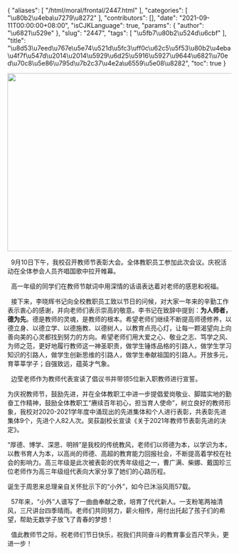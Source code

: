 {
    "aliases": [
        "/html/moral/frontal/2447.html"
    ],
    "categories": [
        "\u80b2\u4eba\u7279\u8272"
    ],
    "contributors": [],
    "date": "2021-09-11T00:00:00+08:00",
    "isCJKLanguage": true,
    "params": {
        "author": "\u6821\u529e"
    },
    "slug": "2447",
    "tags": [
        "\u5fb7\u80b2\u524d\u6cbf"
    ],
    "title": "\u8d53\u7eed\u767e\u5e74\u521d\u5fc3\uff0c\u62c5\u5f53\u80b2\u4eba\u4f7f\u547d\u2014\u2014\u5929\u6d25\u5916\u5927\u9644\u6821\u70ed\u70c8\u5e86\u795d\u7b2c37\u4e2a\u6559\u5e08\u8282",
    "toc": true
}


<img
    src="https://cdn.tfls.online/mirror/full/d4c5267f71452d757f81b5bc62a9ec492d080b70.jpg"
    style="display:block;margin-left:auto;margin-right:auto;"
    decoding="async"
    fetchpriority="auto"
    loading="lazy"
    height="400"
    width="600"
/>




  9月10日下午，我校召开教师节表彰大会。全体教职员工参加此次会议。庆祝活动在全体参会人员齐唱国歌中拉开帷幕。




  高一年级的同学们在教师节献词中用深情的话语表达着对老师的感恩和祝福。




  接下来，李晓辉书记向全校教职员工致以节日的问候，对大家一年来的辛勤工作表示衷心的感谢，并向老师们表示崇高的敬意。李书记在致辞中提到：**为人师者，德为先**。德是教师的灵魂，是教师的根本。希望老师们继续不断提高师德修养，以德立身、以德立学、以德施教、以德树人，以教育点亮心灯，让每一颗渴望向上向善向美的心灵都找到努力的方向。希望老师们用大爱之心、敬业之志、笃学之风、为师之范，更好地履行教师这一神圣职责，做学生锤炼品格的引路人，做学生学习知识的引路人，做学生创新思维的引路人，做学生奉献祖国的引路人。开放多元，育莘莘学子；自强致远，蕴英才气象。




  边莹老师作为教师代表宣读了倡议书并带领5位新入职教师进行宣誓。




  





为庆祝教师节，鼓励先进，并在全体教职工中进一步提倡爱岗敬业、脚踏实地的勤奋工作精神，鼓励全体教职工“赓续百年初心，担当育人使命”，树立良好的教师形象，我校对2020-2021学年度中涌现出的先进集体和个人进行表彰，共表彰先进集体9个，先进个人82人次。吴荻副校长宣读《关于2021年教师节表彰先进的决定》。



“厚德、博学、深思、明辨”是我校的传统教风，老师们以师德为本，以学识为本，以教书育人为本，以高尚的师德、高超的教育能力回报社会，不断提高着学校在社会的影响力。高三年级是此次被表彰的优秀年级组之一，曹广满、柴娜、戴国珍三位老师作为高三年级组代表向大家分享了她们的心路历程。

  





  





诞生于周恩来总理亲自关怀批示下的“小外”，如今已沐浴风雨57载。




  57年来，“小外”人谱写了一曲曲奉献之歌，培育了代代新人。一支粉笔两袖清风，三尺讲台四季晴雨。老师们共同努力，薪火相传，用付出托起了孩子们的希望，帮助无数学子放飞了青春的梦想！




  值此教师节之际，祝老师们节日快乐，祝我们共同奋斗的教育事业百尺竿头，更进一步！




  






  



